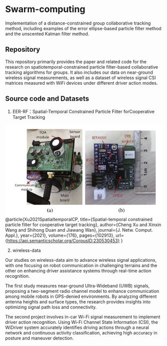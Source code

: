# Swarm-computing
Implementation of a distance-constrained group collaborative tracking method, including examples of the error ellipse-based particle filter method and the unscented Kalman filter method.

 ## Repository 
 This repository primarily provides the paper and related code for the research on spatiotemporal-constrained particle filter-based collaborative tracking algorithms for groups. It also includes our data on near-ground wireless signal measurements, as well as a dataset of wireless signal CSI matrices measured with WiFi devices under different driver action modes.

## Source code  and Datasets

1. EER-RF：Spatial-Temporal Constrained Particle Filter forCooperative Target Tracking

![EER-RF](./images/EFKplatform.jpg)
@article{Xu2021SpatialtemporalCP,
  title={Spatial-temporal constrained particle filter for cooperative target tracking},
  author={Cheng Xu and Xinxin Wang and Shihong Duan and Jiawang Wan},
  journal={J. Netw. Comput. Appl.},
  year={2021},
  volume={176},
  pages={102913},
  url={https://api.semanticscholar.org/CorpusID:230530453}
}


2. wireless-data

Our studies on wireless-data aim to advance wireless signal applications, with one focusing on robot communication in challenging terrains and the other on enhancing driver assistance systems through real-time action recognition.

The first study measures near-ground Ultra-Wideband (UWB) signals, proposing a two-segment radio channel model to enhance communication among mobile robots in GPS-denied environments. By analyzing different antenna heights and surface types, the research provides insights into optimizing signal path loss and connectivity.

The second project involves in-car Wi-Fi signal measurement to implement driver action recognition. Using Wi-Fi Channel State Information (CSI), the WiDriver system accurately identifies driving actions through a neural network and continuous activity classification, achieving high accuracy in posture and maneuver detection.